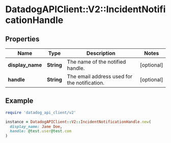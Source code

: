 # DatadogAPIClient::V2::IncidentNotificationHandle

## Properties

| Name | Type | Description | Notes |
| ---- | ---- | ----------- | ----- |
| **display_name** | **String** | The name of the notified handle. | [optional] |
| **handle** | **String** | The email address used for the notification. | [optional] |

## Example

```ruby
require 'datadog_api_client/v2'

instance = DatadogAPIClient::V2::IncidentNotificationHandle.new(
  display_name: Jane Doe,
  handle: @test.user@test.com
)
```

